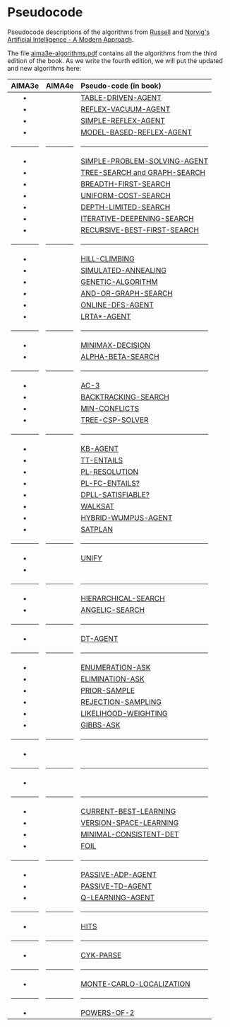 # Pseudocode
Pseudocode descriptions of the algorithms from [Russell](http://www.cs.berkeley.edu/~russell/) and [Norvig's](http://www.norvig.com/) [Artificial Intelligence - A Modern Approach](http://aima.cs.berkeley.edu/).

The file [aima3e-algorithms.pdf](https://github.com/aimacode/pseudocode/blob/master/aima3e-algorithms.pdf) contains all the algorithms from the third edition of the book. As we write the fourth edition, we will put the updated and new algorithms here:

| AIMA3e | AIMA4e | Pseudo-code (in book)|
|:------:|:------:|:---------------------|
| &bull; |  | [TABLE-DRIVEN-AGENT](md/Table-Driven-Agent.md) |
| &bull; |  | [REFLEX-VACUUM-AGENT](md/Reflex-Vacuum-Agent.md) |
| &bull; |  | [SIMPLE-REFLEX-AGENT](md/Simple-Reflex-Agent.md) |
| &bull; |  | [MODEL-BASED-REFLEX-AGENT](md/Model-Based-Reflex-Agent.md) |
|<hr/>|<hr/>|<hr/>|
| &bull; |  | [SIMPLE-PROBLEM-SOLVING-AGENT](md/Simple-Problem-Solving-Agent.md) |
| &bull; |  | [TREE-SEARCH and GRAPH-SEARCH](md/Tree-Search-and-Graph-Search.md) |
| &bull; |  | [BREADTH-FIRST-SEARCH](md/Breadth-First-Search.md) |
| &bull; |  | [UNIFORM-COST-SEARCH](md/Uniform-Cost-Search.md) |
| &bull; |  | [DEPTH-LIMITED-SEARCH](md/Depth-Limited-Search.md) |
| &bull; |  | [ITERATIVE-DEEPENING-SEARCH](md/Iterative-Deepening-Search.md) |
| &bull; |  | [RECURSIVE-BEST-FIRST-SEARCH](md/Recursive-Best-First-Search.md) |
|<hr/>|<hr/>|<hr/>|
| &bull; |  | [HILL-CLIMBING](md/Hill-Climbing.md) |
| &bull; |  | [SIMULATED-ANNEALING](md/Simulated-Annealing.md) |
| &bull; |  | [GENETIC-ALGORITHM](md/Genetic-Algorithm.md) |
| &bull; |  | [AND-OR-GRAPH-SEARCH](md/And-Or-Graph-Search.md) |
| &bull; |  | [ONLINE-DFS-AGENT](md/Online-DFS-Agent.md) |
| &bull; |  | [LRTA*-AGENT](md/LRTAStar-Agent.md) |
|<hr/>|<hr/>|<hr/>|
| &bull; |  | [MINIMAX-DECISION](md/Minimax-Decision.md) |
| &bull; |  | [ALPHA-BETA-SEARCH](md/Alpha-Beta-Search.md) |
|<hr/>|<hr/>|<hr/>|
| &bull; |  | [AC-3](md/AC-3.md) |
| &bull; |  | [BACKTRACKING-SEARCH](md/Backtracking-Search.md) |
| &bull; |  | [MIN-CONFLICTS](md/Min-Conflicts.md) |
| &bull; |  | [TREE-CSP-SOLVER](md/Tree-CSP-Solver.md) |
|<hr/>|<hr/>|<hr/>|
| &bull; |  | [KB-AGENT](md/KB-Agent.md) |
| &bull; |  | [TT-ENTAILS](md/TT-Entails.md) |
| &bull; |  | [PL-RESOLUTION](md/PL-Resolution.md) |
| &bull; |  | [PL-FC-ENTAILS?](md/PL-FC-Entails.md) |
| &bull; |  | [DPLL-SATISFIABLE?](md/DPLL-Satisfiable.md) |
| &bull; |  | [WALKSAT](md/WalkSAT.md) |
| &bull; |  | [HYBRID-WUMPUS-AGENT](md/Hybrid-Wumpus-Agent.md) |
| &bull; |  | [SATPLAN](md/SATPlan.md) |
|<hr/>|<hr/>|<hr/>|
| &bull; |  | [UNIFY](md/Unify.md) |
| &bull; |  |  |
|<hr/>|<hr/>|<hr/>|
| &bull; |  | [HIERARCHICAL-SEARCH](md/Hierarchical-Search.md) |
| &bull; |  | [ANGELIC-SEARCH](md/Angelic-Search.md) |
|<hr/>|<hr/>|<hr/>|
| &bull; |  | [DT-AGENT](md/DT-Agent.md) |
|<hr/>|<hr/>|<hr/>|
| &bull; |  | [ENUMERATION-ASK](md/Enumeration-Ask.md) |
| &bull; |  | [ELIMINATION-ASK](md/Elimination-Ask.md) |
| &bull; |  | [PRIOR-SAMPLE](md/Prior-Sample.md) |
| &bull; |  | [REJECTION-SAMPLING](md/Rejection-Sampling.md) |
| &bull; |  | [LIKELIHOOD-WEIGHTING](md/Likelihood-Weighting.md) |
| &bull; |  | [GIBBS-ASK](md/Gibbs-Ask.md) |
|<hr/>|<hr/>|<hr/>|
| &bull; |  |  |
|<hr/>|<hr/>|<hr/>|
| &bull; |  |  |
|<hr/>|<hr/>|<hr/>|
| &bull; |  | [CURRENT-BEST-LEARNING](md/Current-Best-Learning.md) |
| &bull; |  | [VERSION-SPACE-LEARNING](md/Version-Space-Learning.md) |
| &bull; |  | [MINIMAL-CONSISTENT-DET](md/Minimal-Consistent-Det.md) |
| &bull; |  | [FOIL](md/Foil.md) |
|<hr/>|<hr/>|<hr/>|
| &bull; |  | [PASSIVE-ADP-AGENT](md/Passive-ADP-Agent.md) |
| &bull; |  | [PASSIVE-TD-AGENT](md/Passive-TD-Agent.md) |
| &bull; |  | [Q-LEARNING-AGENT](md/Q-Learning-Agent.md) |
|<hr/>|<hr/>|<hr/>|
| &bull; |  | [HITS](md/Hits.md) |
|<hr/>|<hr/>|<hr/>|
| &bull; |  | [CYK-PARSE](md/CYK-Parse.md) |
|<hr/>|<hr/>|<hr/>|
| &bull; |  | [MONTE-CARLO-LOCALIZATION](md/Monte-Carlo-Localization.md) |
|<hr/>|<hr/>|<hr/>|
| &bull; |  | [POWERS-OF-2](md/Powers-Of-2.md) |

